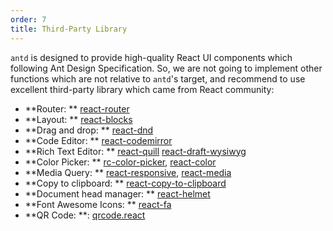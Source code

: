 ```yaml
---
order: 7
title: Third-Party Library
---
```


`antd` is designed to provide high-quality React UI components which following Ant Design Specification. So, we are not going to implement other functions which are not relative to `antd`'s target, and recommend to use excellent third-party library which came from React community:

* **Router: ** [react-router](https://github.com/ReactTraining/react-router)
* **Layout: ** [react-blocks](http://whoisandie.github.io/react-blocks/)
* **Drag and drop: ** [react-dnd](https://github.com/gaearon/react-dnd)
* **Code Editor: ** [react-codemirror](https://github.com/JedWatson/react-codemirror)
* **Rich Text Editor: ** [react-quill](https://github.com/zenoamaro/react-quill) [react-draft-wysiwyg](https://github.com/jpuri/react-draft-wysiwyg)
* **Color Picker: ** [rc-color-picker](https://github.com/react-component/color-picker), [react-color](http://casesandberg.github.io/react-color/)
* **Media Query: ** [react-responsive](https://github.com/contra/react-responsive), [react-media](https://github.com/ReactTraining/react-media)
* **Copy to clipboard: ** [react-copy-to-clipboard](https://github.com/nkbt/react-copy-to-clipboard)
* **Document head manager: ** [react-helmet](https://github.com/nfl/react-helmet)
* **Font Awesome Icons: ** [react-fa](https://github.com/andreypopp/react-fa)
* **QR Code: **: [qrcode.react](https://github.com/zpao/qrcode.react)
